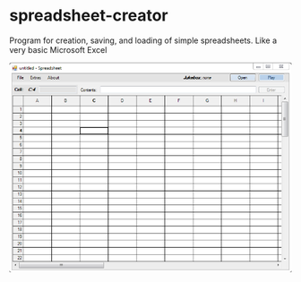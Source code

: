 # spreadsheet-creator
Program for creation, saving, and loading of simple spreadsheets. Like a very basic Microsoft Excel

![Main Form](docs/images/screenshot.png)
